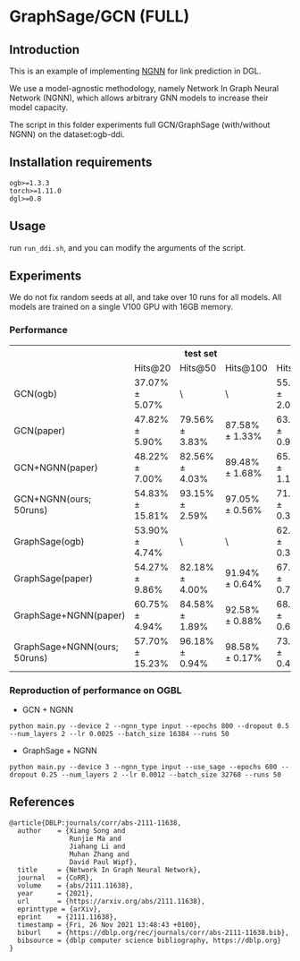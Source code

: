 # GraphSage/GCN (FULL)

## Introduction

This is an example of implementing [NGNN](https://arxiv.org/abs/2111.11638) for link prediction in DGL.

We use a model-agnostic methodology, namely Network In Graph Neural Network (NGNN), which allows arbitrary GNN models to increase their model capacity.

The script in this folder experiments full GCN/GraphSage (with/without NGNN) on the dataset:ogb-ddi.

## Installation requirements
```
ogb>=1.3.3
torch>=1.11.0
dgl>=0.8
```

## Usage

run `run_ddi.sh`, and you can modify the arguments of the script.

## Experiments

We do not fix random seeds at all, and take over 10 runs for all models. All models are trained on a single V100 GPU with 16GB memory.

### Performance

<table>
   <tr>
      <th></th>
      <th colspan=3 style="text-align: center;">test set</th>
      <th colspan=3 style="text-align: center;">validation set</th>
      <th>#parameters</th>
   </tr>
   <tr>
      <td></td>
      <td>Hits@20</td>
      <td>Hits@50</td>
      <td>Hits@100</td>
      <td>Hits@20</td>
      <td>Hits@50</td>
      <td>Hits@100</td>
      <td></td>
   </tr>
   <tr>
      <td>GCN(ogb)</td>
      <td>37.07% ± 5.07%</td>
      <td>\</td>
      <td>\</td>
      <td>55.50% ± 2.08%</td>
      <td>\</td>
      <td>\</td>
      <td rowspan=1>1,289,985</td>
   </tr>
   <tr>
      <td>GCN(paper)</td>
      <td>47.82% ± 5.90%</td>
      <td>79.56% ± 3.83%</td>
      <td>87.58% ± 1.33%</td>
      <td>63.19% ± 0.97%</td>
      <td>68.31% ± 0.18%</td>
      <td>70.89% ± 0.12%</td>
      <td>1,355,777</td>
   </tr>
   <tr>
      <td>GCN+NGNN(paper)</td>
      <td>48.22% ± 7.00%</td>
      <td>82.56% ± 4.03%</td>
      <td>89.48% ± 1.68%</td>
      <td>65.95% ± 1.16%</td>
      <td>70.24% ± 0.50%</td>
      <td>72.54% ± 0.62%</td>
      <td rowspan=2>1,487,361</td>
   </tr>
   <tr>
      <td>GCN+NGNN(ours; 50runs)</td>
      <td>54.83% ± 15.81%</td>
      <td>93.15% ± 2.59%</td>
      <td>97.05% ± 0.56%</td>
      <td>71.21% ± 0.38%</td>
      <td>73.55% ± 0.25%</td>
      <td>76.24% ± 1.33%</td>
   </tr>
   <tr>
      <td>GraphSage(ogb)</td>
      <td>53.90% ± 4.74%</td>
      <td>\</td>
      <td>\</td>
      <td>62.62% ± 0.37%</td>
      <td>\</td>
      <td>\</td>
      <td rowspan=1>1,421,057</td>
   </tr>
   <tr>
      <td>GraphSage(paper)</td>
      <td>54.27% ± 9.86%</td>
      <td>82.18% ± 4.00%</td>
      <td>91.94% ± 0.64%</td>
      <td>67.54% ± 0.75%</td>
      <td>71.07% ± 0.22%</td>
      <td>72.82% ± 0.23%</td>
      <td>1,486,849</td>
   </tr>
   <tr>
      <td>GraphSage+NGNN(paper)</td>
      <td>60.75% ± 4.94%</td>
      <td>84.58% ± 1.89%</td>
      <td>92.58% ± 0.88%</td>
      <td>68.05% ± 0.68%</td>
      <td>71.14% ± 0.33%</td>
      <td>72.77% ± 0.09%</td>
      <td rowspan=2>1,618,433</td>
   </tr>
   <tr>
      <td>GraphSage+NGNN(ours; 50runs)</td>
      <td>57.70% ± 15.23%</td>
      <td>96.18% ± 0.94%</td>
      <td>98.58% ± 0.17%</td>
      <td>73.23% ± 0.40%</td>
      <td>87.20% ± 5.29%</td>
      <td>98.71% ± 0.22%</td>
   </tr>
</table>

### Reproduction of performance on OGBL

- GCN + NGNN
```{.bash}
python main.py --device 2 --ngnn_type input --epochs 800 --dropout 0.5 --num_layers 2 --lr 0.0025 --batch_size 16384 --runs 50
```

- GraphSage + NGNN
```{.bash}
python main.py --device 3 --ngnn_type input --use_sage --epochs 600 --dropout 0.25 --num_layers 2 --lr 0.0012 --batch_size 32768 --runs 50
```

## References

```{.tex}
@article{DBLP:journals/corr/abs-2111-11638,
  author    = {Xiang Song and
               Runjie Ma and
               Jiahang Li and
               Muhan Zhang and
               David Paul Wipf},
  title     = {Network In Graph Neural Network},
  journal   = {CoRR},
  volume    = {abs/2111.11638},
  year      = {2021},
  url       = {https://arxiv.org/abs/2111.11638},
  eprinttype = {arXiv},
  eprint    = {2111.11638},
  timestamp = {Fri, 26 Nov 2021 13:48:43 +0100},
  biburl    = {https://dblp.org/rec/journals/corr/abs-2111-11638.bib},
  bibsource = {dblp computer science bibliography, https://dblp.org}
}
```
